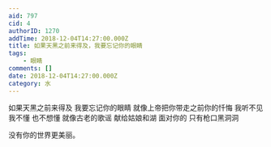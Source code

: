 ```yaml
---
aid: 797
cid: 4
authorID: 1270
addTime: 2018-12-04T14:27:00.000Z
title: 如果天黑之前来得及，我要忘记你的眼睛
tags:
    - 眼睛
comments: []
date: 2018-12-04T14:27:00.000Z
category: 水
---
```


如果天黑之前来得及 我要忘记你的眼睛 就像上帝把你带走之前你的忏悔 我听不见 我不懂 也不想懂 就像古老的歌谣 献给姑娘和湖 面对你的 只有枪口黑洞洞

没有你的世界更美丽。
